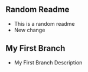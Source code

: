 ## Random Readme

- This is a random readme
- New change

## My First Branch

- My First Branch Description

